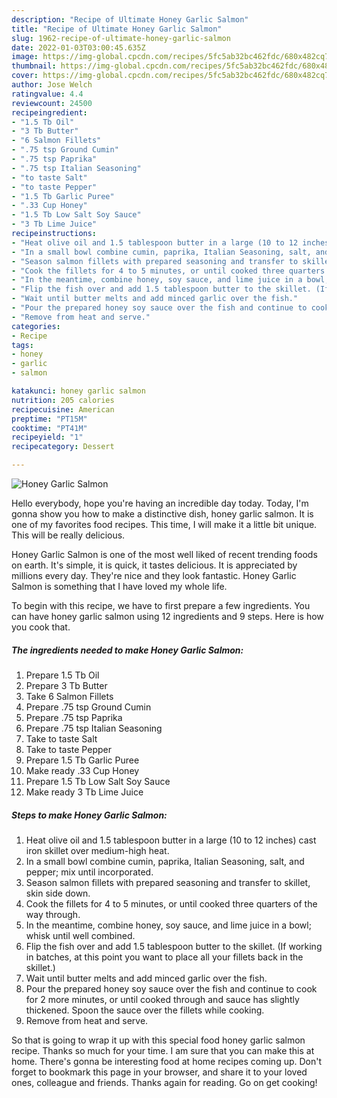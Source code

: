 ```yaml
---
description: "Recipe of Ultimate Honey Garlic Salmon"
title: "Recipe of Ultimate Honey Garlic Salmon"
slug: 1962-recipe-of-ultimate-honey-garlic-salmon
date: 2022-01-03T03:00:45.635Z
image: https://img-global.cpcdn.com/recipes/5fc5ab32bc462fdc/680x482cq70/honey-garlic-salmon-recipe-main-photo.jpg
thumbnail: https://img-global.cpcdn.com/recipes/5fc5ab32bc462fdc/680x482cq70/honey-garlic-salmon-recipe-main-photo.jpg
cover: https://img-global.cpcdn.com/recipes/5fc5ab32bc462fdc/680x482cq70/honey-garlic-salmon-recipe-main-photo.jpg
author: Jose Welch
ratingvalue: 4.4
reviewcount: 24500
recipeingredient:
- "1.5 Tb Oil"
- "3 Tb Butter"
- "6 Salmon Fillets"
- ".75 tsp Ground Cumin"
- ".75 tsp Paprika"
- ".75 tsp Italian Seasoning"
- "to taste Salt"
- "to taste Pepper"
- "1.5 Tb Garlic Puree"
- ".33 Cup Honey"
- "1.5 Tb Low Salt Soy Sauce"
- "3 Tb Lime Juice"
recipeinstructions:
- "Heat olive oil and 1.5 tablespoon butter in a large (10 to 12 inches) cast iron skillet over medium-high heat."
- "In a small bowl combine cumin, paprika, Italian Seasoning, salt, and pepper; mix until incorporated."
- "Season salmon fillets with prepared seasoning and transfer to skillet, skin side down."
- "Cook the fillets for 4 to 5 minutes, or until cooked three quarters of the way through."
- "In the meantime, combine honey, soy sauce, and lime juice in a bowl; whisk until well combined."
- "Flip the fish over and add 1.5 tablespoon butter to the skillet. (If working in batches, at this point you want to place all your fillets back in the skillet.)"
- "Wait until butter melts and add minced garlic over the fish."
- "Pour the prepared honey soy sauce over the fish and continue to cook for 2 more minutes, or until cooked through and sauce has slightly thickened. Spoon the sauce over the fillets while cooking."
- "Remove from heat and serve."
categories:
- Recipe
tags:
- honey
- garlic
- salmon

katakunci: honey garlic salmon 
nutrition: 205 calories
recipecuisine: American
preptime: "PT15M"
cooktime: "PT41M"
recipeyield: "1"
recipecategory: Dessert

---
```



![Honey Garlic Salmon](https://img-global.cpcdn.com/recipes/5fc5ab32bc462fdc/680x482cq70/honey-garlic-salmon-recipe-main-photo.jpg)

Hello everybody, hope you're having an incredible day today. Today, I'm gonna show you how to make a distinctive dish, honey garlic salmon. It is one of my favorites food recipes. This time, I will make it a little bit unique. This will be really delicious.



Honey Garlic Salmon is one of the most well liked of recent trending foods on earth. It's simple, it is quick, it tastes delicious. It is appreciated by millions every day. They're nice and they look fantastic. Honey Garlic Salmon is something that I have loved my whole life.


To begin with this recipe, we have to first prepare a few ingredients. You can have honey garlic salmon using 12 ingredients and 9 steps. Here is how you cook that.

<!--inarticleads1-->

##### The ingredients needed to make Honey Garlic Salmon:

1. Prepare 1.5 Tb Oil
1. Prepare 3 Tb Butter
1. Take 6 Salmon Fillets
1. Prepare .75 tsp Ground Cumin
1. Prepare .75 tsp Paprika
1. Prepare .75 tsp Italian Seasoning
1. Take to taste Salt
1. Take to taste Pepper
1. Prepare 1.5 Tb Garlic Puree
1. Make ready .33 Cup Honey
1. Prepare 1.5 Tb Low Salt Soy Sauce
1. Make ready 3 Tb Lime Juice




<!--inarticleads2-->

##### Steps to make Honey Garlic Salmon:

1. Heat olive oil and 1.5 tablespoon butter in a large (10 to 12 inches) cast iron skillet over medium-high heat.
1. In a small bowl combine cumin, paprika, Italian Seasoning, salt, and pepper; mix until incorporated.
1. Season salmon fillets with prepared seasoning and transfer to skillet, skin side down.
1. Cook the fillets for 4 to 5 minutes, or until cooked three quarters of the way through.
1. In the meantime, combine honey, soy sauce, and lime juice in a bowl; whisk until well combined.
1. Flip the fish over and add 1.5 tablespoon butter to the skillet. (If working in batches, at this point you want to place all your fillets back in the skillet.)
1. Wait until butter melts and add minced garlic over the fish.
1. Pour the prepared honey soy sauce over the fish and continue to cook for 2 more minutes, or until cooked through and sauce has slightly thickened. Spoon the sauce over the fillets while cooking.
1. Remove from heat and serve.




So that is going to wrap it up with this special food honey garlic salmon recipe. Thanks so much for your time. I am sure that you can make this at home. There's gonna be interesting food at home recipes coming up. Don't forget to bookmark this page in your browser, and share it to your loved ones, colleague and friends. Thanks again for reading. Go on get cooking!
